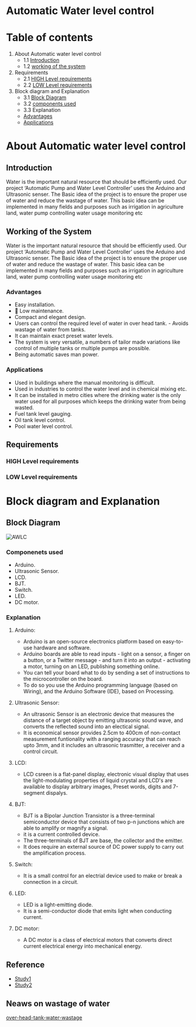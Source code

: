 # Automatic Water level control

# Table of contents
1. About Automatic water level control
    * 1.1 [Introduction](#introduction)
    * 1.2 [working of the system](#working-of-the-system)
2. Requirements
    * 2.1 [HIGH Level requirements](#high-level-requirements)
    * 2.2 [LOW Level requirements](#low-level-requirements)
3. Block diagram and Explanation
    * 3.1 [Block Diagram](#block-diagram)
    * 3.2 [components used](#componenets-used)
    * 3.3 Explanation
    - [Advantages](#advantages)
    - [Applications](#applications)




# About Automatic water level control
## Introduction
Water is the important natural resource that should be efficiently used. Our project ‘Automatic Pump and Water Level Controller’ uses the Arduino and Ultrasonic senser. The Basic idea of the project is to ensure the proper use of water and reduce the wastage of water. This basic idea can be implemented in many fields and purposes such as irrigation in agriculture land, water pump controlling water usage monitoring etc

## Working of the System

Water is the important natural resource that should be efficiently used. Our project ‘Automatic Pump and Water Level Controller’ uses the Arduino and Ultrasonic senser. The Basic idea of the project is to ensure the proper use of water and reduce the wastage of water. This basic idea can be implemented in many fields and purposes such as irrigation in agriculture land, water pump controlling water usage monitoring etc
### Advantages
- Easy installation.
-  Low maintenance.
- Compact and elegant design.
- Users can control the required level of water in over head tank. - Avoids wastage of water from tanks.
- It can maintain exact preset water levels.
- The  system  is  very  versatile,  a  numbers  of  tailor  made  variations  like  control  of multiple tanks or multiple pumps are possible.
- Being automatic saves man power.

### Applications
- Used in buildings where the manual monitoring is difficult.
- Used in industries to control the water level and in chemical mixing etc.
- It can be installed in metro cities where the drinking water is the only water used for all purposes which keeps the drinking water from being wasted. 
- Fuel tank level gauging.
- Oil tank level control.
- Pool water level control.



## Requirements

### HIGH Level requirements

### LOW Level requirements

# Block diagram and Explanation
## Block Diagram

![AWLC](https://user-images.githubusercontent.com/98537406/155786239-ec8f6f8b-7dba-4f5a-bf2f-6b69b01bb3a9.png)

### Componenets used
- Arduino.
- Ultrasonic Sensor.
- LCD.
- BJT.
- Switch.
- LED.
- DC motor.


### Explanation
1. Arduino: 
    - Arduino is an open-source electronics platform based on easy-to-use hardware and software.
    - Arduino boards are able to read inputs - light on a sensor, a finger on a button, or a Twitter message - and turn it into an output - activating a motor, turning on an LED, publishing something online.
    - You can tell your board what to do by sending a set of instructions to the microcontroller on the board.
    - To do so you use the Arduino programming language (based on Wiring), and the Arduino Software (IDE), based on Processing.

2. Ultrasonic Sensor:
    - An ultrasonic Sensor is an electronic device that measures the distance of a target object by emitting ultrasonic sound wave, and converts the reflected sound into an electical signal.
    - It is economical sensor provides 2.5cm to 400cm of non-contact measurement funtionality with a ranging accuracy that can reach upto 3mm, and it includes an ultrasonic trasmitter, a receiver and a control circuit.

3. LCD:
    - LCD csreen is a flat-panel display, electronic visual display that uses the light-modulating properties of liquid crystal and LCD's are available to display arbitrary images, Preset words, digits and 7-segment dispalys.

4. BJT:
    - BJT is a Bipolar Junction Transistor is a three-terminal semiconductor device that consists of two p-n junctions which are able to amplify or magnify a signal.
    - it is a current controlled device.
    - The three-terminals of BJT are base, the collector and the emitter.
    - It does require an external source of DC power supply to carry out the amplification process.

5. Switch: 
    - It is a small
    control for an electrial device used to make or break a connection in a circuit.

6. LED: 
    - LED is a light-emitting diode.
    - It is a semi-conductor diode that emits light when conducting current.

7. DC motor:
    - A DC motor is a class of electrical motors that converts direct current electrical energy into mechanical energy.


## Reference
- [Study1](https://www.thehindu.com/news/cities/Delhi/40-per-cent-of-water-supply-gets-wasted-Study/article16836247.ece )
- [Study2](https://www.ijraset.com/fileserve.php?FID=14330)

## Neaws on wastage of water
[over-head-tank-water-wastage](https://www.deccanherald.com/city/bwssb-targets-overhead-tank-water-wastage-in-new-move-773145.html)
